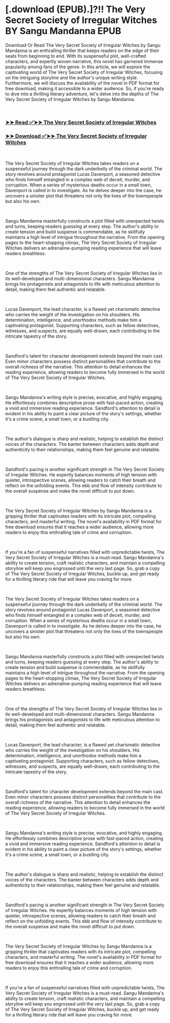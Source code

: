 # [.download (EPUB).]?!! The Very Secret Society of Irregular Witches BY Sangu Mandanna EPUB

<p>Download Or Read The Very Secret Society of Irregular Witches by Sangu Mandanna is an enthralling thriller that keeps readers on the edge of their seats from beginning to end. With its suspenseful plot, well-crafted characters, and expertly woven narrative, this novel has garnered immense popularity among fans of the genre. In this article, we will explore the captivating world of The Very Secret Society of Irregular Witches, focusing on the intriguing storyline and the author's unique writing style. Furthermore, we will discuss the availability of the novel in PDF format for free download, making it accessible to a wider audience. So, if you're ready to dive into a thrilling literary adventure, let's delve into the depths of The Very Secret Society of Irregular Witches by Sangu Mandanna.</p>
<p>&nbsp;</p>

### [➤➤ Read ✅➤➤ The Very Secret Society of Irregular Witches](https://pdfworldnow.com/?book=60018635)

### [➤➤ Download ✅➤➤ The Very Secret Society of Irregular Witches](https://pdfworldnow.com/?book=60018635)

<p>&nbsp;</p>
<p>The Very Secret Society of Irregular Witches takes readers on a suspenseful journey through the dark underbelly of the criminal world. The story revolves around protagonist Lucas Davenport, a seasoned detective who finds himself entangled in a complex web of deceit, murder, and corruption. When a series of mysterious deaths occur in a small town, Davenport is called in to investigate. As he delves deeper into the case, he uncovers a sinister plot that threatens not only the lives of the townspeople but also his own.</p>
<p>&nbsp;</p>
<p>Sangu Mandanna masterfully constructs a plot filled with unexpected twists and turns, keeping readers guessing at every step. The author's ability to create tension and build suspense is commendable, as he skillfully maintains a high level of intrigue throughout the narrative. From the opening pages to the heart-stopping climax, The Very Secret Society of Irregular Witches delivers an adrenaline-pumping reading experience that will leave readers breathless.</p>
<p>&nbsp;</p>
<p>One of the strengths of The Very Secret Society of Irregular Witches lies in its well-developed and multi-dimensional characters. Sangu Mandanna brings his protagonists and antagonists to life with meticulous attention to detail, making them feel authentic and relatable.</p>
<p>&nbsp;</p>
<p>Lucas Davenport, the lead character, is a flawed yet charismatic detective who carries the weight of the investigation on his shoulders. His determination, intelligence, and unorthodox methods make him a captivating protagonist. Supporting characters, such as fellow detectives, witnesses, and suspects, are equally well-drawn, each contributing to the intricate tapestry of the story.</p>
<p>&nbsp;</p>
<p>Sandford's talent for character development extends beyond the main cast. Even minor characters possess distinct personalities that contribute to the overall richness of the narrative. This attention to detail enhances the reading experience, allowing readers to become fully immersed in the world of The Very Secret Society of Irregular Witches.</p>
<p>&nbsp;</p>
<p>Sangu Mandanna's writing style is precise, evocative, and highly engaging. He effortlessly combines descriptive prose with fast-paced action, creating a vivid and immersive reading experience. Sandford's attention to detail is evident in his ability to paint a clear picture of the story's settings, whether it's a crime scene, a small town, or a bustling city.</p>
<p>&nbsp;</p>
<p>The author's dialogue is sharp and realistic, helping to establish the distinct voices of the characters. The banter between characters adds depth and authenticity to their relationships, making them feel genuine and relatable.</p>
<p>&nbsp;</p>
<p>Sandford's pacing is another significant strength in The Very Secret Society of Irregular Witches. He expertly balances moments of high tension with quieter, introspective scenes, allowing readers to catch their breath and reflect on the unfolding events. This ebb and flow of intensity contribute to the overall suspense and make the novel difficult to put down.</p>
<p>&nbsp;</p>
<p>The Very Secret Society of Irregular Witches by Sangu Mandanna is a gripping thriller that captivates readers with its intricate plot, compelling characters, and masterful writing. The novel's availability in PDF format for free download ensures that it reaches a wider audience, allowing more readers to enjoy this enthralling tale of crime and corruption.</p>
<p>&nbsp;</p>
<p>If you're a fan of suspenseful narratives filled with unpredictable twists, The Very Secret Society of Irregular Witches is a must-read. Sangu Mandanna's ability to create tension, craft realistic characters, and maintain a compelling storyline will keep you engrossed until the very last page. So, grab a copy of The Very Secret Society of Irregular Witches, buckle up, and get ready for a thrilling literary ride that will leave you craving for more.</p>
<p>&nbsp;</p>
<p>The Very Secret Society of Irregular Witches takes readers on a suspenseful journey through the dark underbelly of the criminal world. The story revolves around protagonist Lucas Davenport, a seasoned detective who finds himself entangled in a complex web of deceit, murder, and corruption. When a series of mysterious deaths occur in a small town, Davenport is called in to investigate. As he delves deeper into the case, he uncovers a sinister plot that threatens not only the lives of the townspeople but also his own.</p>
<p>&nbsp;</p>
<p>Sangu Mandanna masterfully constructs a plot filled with unexpected twists and turns, keeping readers guessing at every step. The author's ability to create tension and build suspense is commendable, as he skillfully maintains a high level of intrigue throughout the narrative. From the opening pages to the heart-stopping climax, The Very Secret Society of Irregular Witches delivers an adrenaline-pumping reading experience that will leave readers breathless.</p>
<p>&nbsp;</p>
<p>One of the strengths of The Very Secret Society of Irregular Witches lies in its well-developed and multi-dimensional characters. Sangu Mandanna brings his protagonists and antagonists to life with meticulous attention to detail, making them feel authentic and relatable.</p>
<p>&nbsp;</p>
<p>Lucas Davenport, the lead character, is a flawed yet charismatic detective who carries the weight of the investigation on his shoulders. His determination, intelligence, and unorthodox methods make him a captivating protagonist. Supporting characters, such as fellow detectives, witnesses, and suspects, are equally well-drawn, each contributing to the intricate tapestry of the story.</p>
<p>&nbsp;</p>
<p>Sandford's talent for character development extends beyond the main cast. Even minor characters possess distinct personalities that contribute to the overall richness of the narrative. This attention to detail enhances the reading experience, allowing readers to become fully immersed in the world of The Very Secret Society of Irregular Witches.</p>
<p>&nbsp;</p>
<p>Sangu Mandanna's writing style is precise, evocative, and highly engaging. He effortlessly combines descriptive prose with fast-paced action, creating a vivid and immersive reading experience. Sandford's attention to detail is evident in his ability to paint a clear picture of the story's settings, whether it's a crime scene, a small town, or a bustling city.</p>
<p>&nbsp;</p>
<p>The author's dialogue is sharp and realistic, helping to establish the distinct voices of the characters. The banter between characters adds depth and authenticity to their relationships, making them feel genuine and relatable.</p>
<p>&nbsp;</p>
<p>Sandford's pacing is another significant strength in The Very Secret Society of Irregular Witches. He expertly balances moments of high tension with quieter, introspective scenes, allowing readers to catch their breath and reflect on the unfolding events. This ebb and flow of intensity contribute to the overall suspense and make the novel difficult to put down.</p>
<p>&nbsp;</p>
<p>The Very Secret Society of Irregular Witches by Sangu Mandanna is a gripping thriller that captivates readers with its intricate plot, compelling characters, and masterful writing. The novel's availability in PDF format for free download ensures that it reaches a wider audience, allowing more readers to enjoy this enthralling tale of crime and corruption.</p>
<p>&nbsp;</p>
<p>If you're a fan of suspenseful narratives filled with unpredictable twists, The Very Secret Society of Irregular Witches is a must-read. Sangu Mandanna's ability to create tension, craft realistic characters, and maintain a compelling storyline will keep you engrossed until the very last page. So, grab a copy of The Very Secret Society of Irregular Witches, buckle up, and get ready for a thrilling literary ride that will leave you craving for more.</p>
<p>&nbsp;</p>
